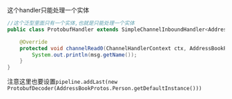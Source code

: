 这个handler只能处理一个实体
```java
//这个泛型里面只有一个实体,也就是只能处理一个实体
public class ProtobufHandler extends SimpleChannelInboundHandler<AddressBookProtos.Person> {

    @Override
    protected void channelRead0(ChannelHandlerContext ctx, AddressBookProtos.Person msg) throws Exception {
        System.out.println(msg.getName());
    }
}
```
注意这里也要设置`pipeline.addLast(new ProtobufDecoder(AddressBookProtos.Person.getDefaultInstance()))`
